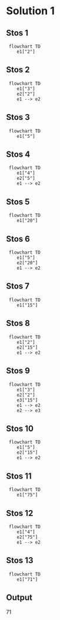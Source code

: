 # Solution 1

## Stos 1

```mermaid
 flowchart TD
    e1["2"]
```

## Stos 2

```mermaid
 flowchart TD
    e1["3"]
    e2["2"]
    e1 --> e2
```

## Stos 3

```mermaid
 flowchart TD
    e1["5"]
```

## Stos 4

```mermaid
 flowchart TD
    e1["4"]
    e2["5"]
    e1 --> e2
```

## Stos 5

```mermaid
 flowchart TD
    e1["20"]
```

## Stos 6

```mermaid
 flowchart TD
    e1["5"]
    e2["20"]
    e1 --> e2
```

## Stos 7

```mermaid
 flowchart TD
    e1["15"]
```

## Stos 8

```mermaid
 flowchart TD
    e1["2"]
    e2["15"]
    e1 --> e2
```

## Stos 9

```mermaid
 flowchart TD
    e1["3"]
    e2["2"]
    e3["15"]
    e1 --> e2
    e2 --> e3
```

## Stos 10

```mermaid
 flowchart TD
    e1["5"]
    e2["15"]
    e1 --> e2
```

## Stos 11

```mermaid
 flowchart TD
    e1["75"]
```

## Stos 12

```mermaid
 flowchart TD
    e1["4"]
    e2["75"]
    e1 --> e2
```

## Stos 13

```mermaid
 flowchart TD
    e1["71"]
```

## Output

$71$
